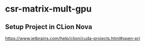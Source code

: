 # csr-matrix-mult-gpu

## Setup Project in CLion Nova
https://www.jetbrains.com/help/clion/cuda-projects.html#open-prj